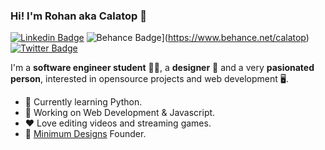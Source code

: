 ### Hi! I'm Rohan aka Calatop 👋

[![Linkedin Badge](https://img.shields.io/badge/-rohansanjeev-blue?style=flat-square&logo=Linkedin&logoColor=white&color=242933&link=https://www.linkedin.com/in/rohansanjeev/)](https://www.linkedin.com/in/rohansanjeev/) ![Behance Badge](https://img.shields.io/badge/-Portfolio-blue?style=flat-square&logo=behance&logoColor=white&color=242933&link=https://www.behance.net/calatop)](https://www.behance.net/calatop) [![Twitter Badge](https://img.shields.io/badge/-@calatopbtw-1ca0f1?style=flat-square&color=242933&logo=twitter&logoColor=white&link=https://twitter.com/calatopbtw)](https://twitter.com/calatopbtw)

I'm a **software engineer student** 👨‍💻, a **designer** 🎨 and a very **pasionated person**, interested in opensource projects and web development 
🖥️. 

- 🌱 Currently learning Python.
- 🚀 Working on Web Development & Javascript.
- ❤️ Love editing videos and streaming games.
- 🌟 [Minimum Designs](https://www.minimumdesigns.shop/) Founder.
